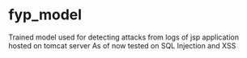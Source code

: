 # fyp_model
Trained model used for detecting attacks from logs of jsp application hosted on tomcat server 
As of now tested on SQL Injection and XSS
